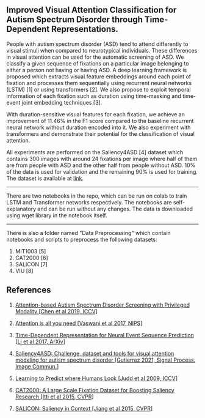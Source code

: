 ## Improved Visual Attention Classification for Autism Spectrum Disorder through Time-Dependent Representations.

People with autism spectrum disorder (ASD) tend to attend differently to visual stimuli when compared to neurotypical individuals. These differences in visual attention can be used for the automatic screening of ASD. We classify a given sequence of fixations on a particular image belonging to either a person not having or having ASD. A deep learning framework is proposed which extracts visual feature embeddings around each point of fixation and processes them sequentially using recurrent neural networks (LSTM) [1] or using transformers [2]. We also propose to exploit temporal information of each fixation such as duration using time-masking and time-event joint embedding techniques [3].

With duration-sensitive visual features for each fixation, we achieve an improvement of 11.46% in the F1 score compared to the baseline recurrent neural network without duration encoded into it. We also experiment with transformers and demonstrate their potential for the classification of visual attention.

All experiments are performed on the Saliency4ASD [4] dataset which contains 300 images with around 24 fixations per image where half of them are from people with ASD and the other half from people without ASD. 10% of the data is used for validation and the remaining 90% is used for training. The dataset is available at [link](https://zenodo.org/record/2647418#.YyG2ttJBwz1).

<hr>
There are two notebooks in the repo, which can be run on colab to train LSTM and Transformer networks respectively. The notebooks are self-explanatory and can be run without any changes. The data is downloaded using wget library in the notebook itself.

<hr>
There is also a folder named "Data Preprocessing" which contain notebooks and scripts to preprocess the following datasets:

1. MIT1003 [5]
2. CAT2000 [6]
3. SALICON [7]
4. VIU [8]

## References

1.  [Attention-based Autism Spectrum Disorder Screening with Privileged Modality [Chen et al 2019, ICCV]](https://www.semanticscholar.org/paper/Attention-Based-Autism-Spectrum-Disorder-Screening-Chen-Zhao/45b967283dd8e3732284387b36ed5e38a3aed0ff)

2.  [Attention is all you need [Vaswani et al 2017, NIPS]](https://arxiv.org/abs/1706.03762)

3.  [Time-Dependent Representation for Neural Event Sequence Prediction [Li et al 2017, ArXiv]](https://www.semanticscholar.org/paper/Time-Dependent-Representation-for-Neural-Event-Li-Du/ec7bab52b2220a6cad410dd82b3fbe140d2196f0)

4.  [Saliency4ASD: Challenge, dataset and tools for visual attention modeling for autism spectrum disorder [Gutierrez 2021, Signal Process. Image Commun.]](https://www.semanticscholar.org/paper/Saliency4ASD%3A-Challenge%2C-dataset-and-tools-for-for-Guti%C3%A9rrez-Che/26fea28ae570165e22296e36d11ebf656086d240)

5.  [Learning to Predict where Humans Look [Judd et al 2009, ICCV]](http://people.csail.mit.edu/tjudd/WherePeopleLook/index.html)

6.  [CAT2000: A Large Scale Fixation Dataset for Boosting Saliency Research [Itti et al 2015, CVPR]](http://saliency.mit.edu/cat2000_visualization.html)

7.  [SALICON: Saliency in Context [Jiang et al 2015, CVPR]](http://salicon.net/)
